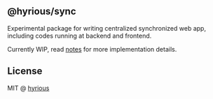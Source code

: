 ## @hyrious/sync

Experimental package for writing centralized synchronized web app,
including codes running at backend and frontend.

Currently WIP, read [notes](./notes) for more implementation details.

## License

MIT @ [hyrious](https://github.com/hyrious)
